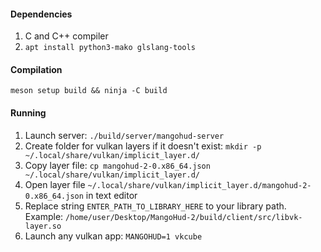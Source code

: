 #### Dependencies
1. C and C++ compiler
2. `apt install python3-mako glslang-tools`

#### Compilation

`meson setup build && ninja -C build`

#### Running
1. Launch server: `./build/server/mangohud-server`
2. Create folder for vulkan layers if it doesn't exist: `mkdir -p ~/.local/share/vulkan/implicit_layer.d/`
3. Copy layer file: `cp mangohud-2-0.x86_64.json ~/.local/share/vulkan/implicit_layer.d/`
4. Open layer file `~/.local/share/vulkan/implicit_layer.d/mangohud-2-0.x86_64.json` in text editor
5. Replace string `ENTER_PATH_TO_LIBRARY_HERE` to your library path. Example: `/home/user/Desktop/MangoHud-2/build/client/src/libvk-layer.so`
6. Launch any vulkan app: `MANGOHUD=1 vkcube`
